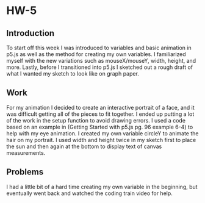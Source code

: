 # HW-5

## Introduction
To start off this week I was introduced to variables and basic animation in p5.js as well as the method for creating my own variables. I familiarized myself with the new variations such as mouseX/mouseY, width, height, and more. Lastly, before I transitioned into p5.js  I sketched out a rough draft of what I wanted my sketch to look like on graph paper.
## Work
For my animation I decided to create an interactive portrait of a face, and it was difficult getting all of the pieces to fit together. I ended up putting a lot of the work in the setup function to avoid drawing errors. I used a code based on an example in (Getting Started with p5.js pg. 96 example 6-4) to help with my eye animation. I created my own variable circleY to animate the hair on my portrait.  I used width and height twice in my sketch first to place the sun and then again at the bottom to display text of canvas measurements.
## Problems
I had a little bit of a hard time creating my own variable in the beginning, but eventually went back and watched the coding train video for help.
